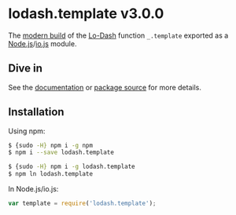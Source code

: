 # lodash.template v3.0.0

The [modern build](https://github.com/lodash/lodash/wiki/Build-Differences) of the [Lo-Dash](https://lodash.com/) function `_.template` exported as a [Node.js](http://nodejs.org/)/[io.js](https://iojs.org/) module.

## Dive in

See the [documentation](https://lodash.com/docs#template) or [package source](https://github.com/lodash/lodash/blob/3.0.0-npm-packages/lodash.template/index.js) for more details.

## Installation

Using npm:

```bash
$ {sudo -H} npm i -g npm
$ npm i --save lodash.template

$ {sudo -H} npm i -g lodash.template
$ npm ln lodash.template
```

In Node.js/io.js:

```js
var template = require('lodash.template');
```

